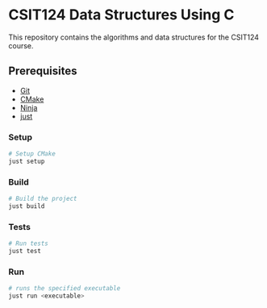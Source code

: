 # CSIT124 Data Structures Using C

This repository contains the algorithms and data structures for the CSIT124 course.

## Prerequisites

- [Git](https://git-scm.com/)
- [CMake](https://cmake.org/download/)
- [Ninja](https://github.com/ninja-build/ninja/releases/latest)
- [just](https://github.com/casey/just/releases/latest)

### Setup

```sh
# Setup CMake
just setup
```

### Build

```sh
# Build the project
just build
```

### Tests

```sh
# Run tests
just test
```

### Run

```sh
# runs the specified executable
just run <executable>
```
